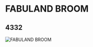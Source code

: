 # FABULAND BROOM
## 4332
![FABULAND BROOM](https://lc-www-live-s.legocdn.com/media/bricks/5/2/4159283.jpg)